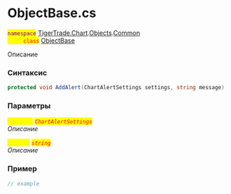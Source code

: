 
# ObjectBase.cs
<mark style="color:purple;">`namespace`</mark> [TigerTrade.Chart](../../../../../TigerTrade.Chart.md).[Objects](../../../../../TigerTrade.Chart/Objects.md).[Common](../../../../../TigerTrade.Chart/Objects/Common.md)  
<mark style="color:red;">&nbsp;&nbsp;&nbsp;&nbsp;&nbsp;&nbsp;&nbsp;&nbsp;&nbsp;`class`</mark> [ObjectBase](../../ObjectBase.cs.md)

Описание

### Синтаксис
```csharp
protected void AddAlert(ChartAlertSettings settings, string message)
```
### Параметры  
<mark style="color:yellow;">`settings`</mark> <mark style="color:red;">*`ChartAlertSettings`*</mark>  
 *Описание*  
  
<mark style="color:yellow;">`message`</mark> <mark style="color:red;">*`string`*</mark>  
 *Описание*  
  


### Пример  
```csharp
// example
```
                    
                    